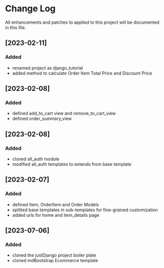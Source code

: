 # Change Log

All enhancements and patches to applied to this project will be documented in this file.

## [2023-02-11]

### Added

- renamed project as django_tutorial
- added method to calculate Order Item Total Price and Discount Price

## [2023-02-08]

### Added

- defined add_to_cart view and remove_to_cart_view
- defined order_summary_view

## [2023-02-08]

### Added

- cloned all_auth module
- modified all_auth templates to extends from base template

## [2023-02-07]

### Added

- defined Item, OrderItem and Order Models
- splitted base templates in sub-templates for fine-grained customization
- added urls for home and item_details page

## [2023-07-06]

### Added

- cloned the justDjango project boiler plate
- cloned mdBootstrap Ecommerce template
